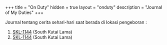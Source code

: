 +++
title = "On Duty"
hidden = true
layout = "onduty"
description = "Journal of My Duties"
+++

Journal tentang cerita sehari-hari saat berada di lokasi pengeboran :
1. [SKL-1144](/skl/) (South Kutai Lama)
2. [SKL-1144](/skl/) (South Kutai Lama)